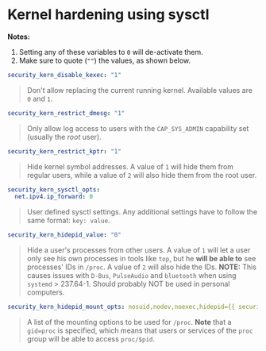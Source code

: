 # Kernel hardening using sysctl

**Notes:**

1. Setting any of these variables to `0` will de-activate them.
2. Make sure to quote (`""`) the values, as shown below.

```yaml
security_kern_disable_kexec: "1"
```

> Don't allow replacing the current running kernel. Available values are `0` and `1`.

```yaml
security_kern_restrict_dmesg: "1"
```

> Only allow log access to users with the `CAP_SYS_ADMIN` capability set (usually the _root_ user).

```yaml
security_kern_restrict_kptr: "1"
```

> Hide kernel symbol addresses. A value of `1` will hide them from regular users, while a value of `2` will also hide them from the root user.

```yaml
security_kern_sysctl_opts:
  net.ipv4.ip_forward: 0
```

> User defined sysctl settings. Any additional settings have to follow the same format: `key: value`.

```yaml
security_kern_hidepid_value: "0"
```

> Hide a user's processes from other users. A value of `1` will let a user only see his own processes in tools like `top`, but he **will be able to** see processes' IDs in `/proc`. A value of `2` will also hide the IDs.
> **NOTE:** This causes issues with `D-Bus`, `PulseAudio` and `bluetooth` when using `systemd` > 237.64-1. Should probably NOT be used in personal computers.

```yaml
security_kern_hidepid_mount_opts: nosuid,nodev,noexec,hidepid={{ security_kern_hidepid_value }},gid=proc
```

> A list of the mounting options to be used for `/proc`. **Note** that a `gid=proc` is specified, which means that users or services of the `proc` group will be able to access `proc/$pid`.
